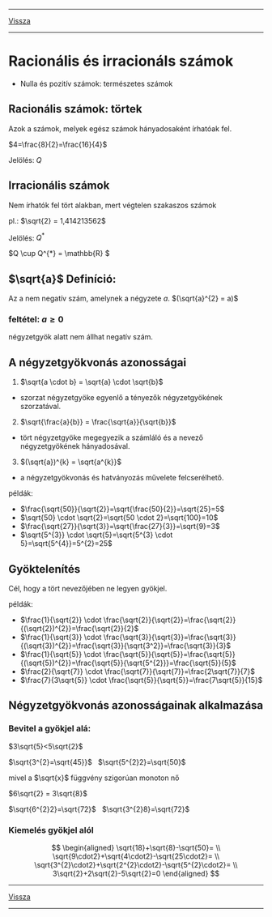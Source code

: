
---

[Vissza](../matematika.md)

---

# Racionális és irracionáls számok
- Nulla és pozitív számok: természetes számok
## Racionális számok: törtek
>
Azok a számok, melyek egész számok hányadosaként írhatóak fel.
>
$4=\frac{8}{2}=\frac{16}{4}$
>
Jelölés: $Q$
## Irracionális számok
Nem írhatók fel tört alakban, mert végtelen szakaszos számok
>
pl.: $\sqrt{2} = 1,414213562$
>
Jelölés: $Q^{*}$
>
>
$Q \cup Q^{*} = \mathbb{R} $
>
## $\sqrt{a}$ Definíció:
Az a nem negatív szám, amelynek a négyzete $a$. $(\sqrt{a}^{2} = a)$
>
### feltétel: $a \geq 0$
négyzetgyök alatt nem állhat negatív szám.
## A négyzetgyökvonás azonosságai
1. $\sqrt{a \cdot b} = \sqrt{a} \cdot \sqrt{b}$
- szorzat négyzetgyöke egyenlő a tényezők négyzetgyökének szorzatával.
2. $\sqrt{\frac{a}{b}} = \frac{\sqrt{a}}{\sqrt{b}}$
- tört négyzetgyöke megegyezik a számláló és a nevező négyzetgyökének hányadosával.
3. $(\sqrt{a})^{k} = \sqrt{a^{k}}$
- a négyzetgyökvonás és hatványozás művelete felcserélhető.
>
példák:
- $\frac{\sqrt{50}}{\sqrt{2}}=\sqrt{\frac{50}{2}}=\sqrt{25}=5$
- $\sqrt{50} \cdot \sqrt{2}=\sqrt{50 \cdot 2}=\sqrt{100}=10$
- $\frac{\sqrt{27}}{\sqrt{3}}=\sqrt{\frac{27}{3}}=\sqrt{9}=3$
- $\sqrt{5^{3}} \cdot \sqrt{5}=\sqrt{5^{3} \cdot 5}=\sqrt{5^{4}}=5^{2}=25$
## Gyöktelenítés
Cél, hogy a tört nevezőjében ne legyen gyökjel.
>
példák:
- $\frac{1}{\sqrt{2}} \cdot \frac{\sqrt{2}}{\sqrt{2}}=\frac{\sqrt{2}}{(\sqrt{2})^{2}}=\frac{\sqrt{2}}{2}$
- $\frac{1}{\sqrt{3}} \cdot \frac{\sqrt{3}}{\sqrt{3}}=\frac{\sqrt{3}}{(\sqrt{3})^{2}}=\frac{\sqrt{3}}{\sqrt{3^2}}=\frac{\sqrt{3}}{3}$
- $\frac{1}{\sqrt{5}} \cdot \frac{\sqrt{5}}{\sqrt{5}}=\frac{\sqrt{5}}{(\sqrt{5})^{2}}=\frac{\sqrt{5}}{\sqrt{5^{2}}}=\frac{\sqrt{5}}{5}$
- $\frac{2}{\sqrt{7}} \cdot \frac{\sqrt{7}}{\sqrt{7}}=\frac{2\sqrt{7}}{7}$
- $\frac{7}{3\sqrt{5}} \cdot \frac{\sqrt{5}}{\sqrt{5}}=\frac{7\sqrt{5}}{15}$
## Négyzetgyökvonás azonosságainak alkalmazása
### Bevitel a gyökjel alá:
$3\sqrt{5}<5\sqrt{2}$
>
$\sqrt{3^{2}=\sqrt{45}}$&nbsp;&nbsp;&nbsp;$\sqrt{5^{2}2}=\sqrt{50}$
>
mivel a $\sqrt{x}$ függvény szigorúan monoton nő
>
>
$6\sqrt{2} = 3\sqrt{8}$
>
$\sqrt{6^{2}2}=\sqrt{72}$&nbsp;&nbsp;&nbsp;$\sqrt{3^{2}8}=\sqrt{72}$
### Kiemelés gyökjel alól
$$
\begin{aligned}
\sqrt{18}+\sqrt{8}-\sqrt{50}= \\
\sqrt{9\cdot2}+\sqrt{4\cdot2}-\sqrt{25\cdot2}= \\
\sqrt{3^{2}\cdot2}+\sqrt{2^{2}\cdot2}-\sqrt{5^{2}\cdot2}= \\
3\sqrt{2}+2\sqrt{2}-5\sqrt{2}=0
\end{aligned}
$$

---

[Vissza](../matematika.md)

---
